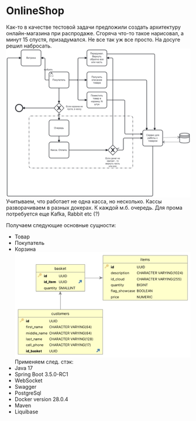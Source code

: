 # OnlineShop
Как-то в качестве тестовой задачи предложили создать архитектуру онлайн-магазина при распродаже. Сгоряча что-то такое нарисовал, а минут 15 спустя, призадумался. Не все так уж все просто. На досуге решил набросать.
![Alt text](onlineshop.png)
Учитываем, что работает не одна касса, но несколько. Кассы разворачиваем в разных докерах. К каждой м.б. очередь. Для прома потребуется еще Kafka, Rabbit etc (?)

Получаем следующие основные сущности:
 - Товар 
 - Покупатель
 - Корзина
![Alt text](db_structure.jpg)
Применяем след. стэк: 
 - Java 17
 - Spring Boot 3.5.0-RC1
 - WebSocket
 - Swagger
 - PostgreSql
 - Docker version 28.0.4
 - Maven
 - Liquibase

